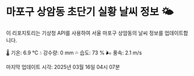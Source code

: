 
# 마포구 상암동 초단기 실황 날씨 정보 🌤️

이 리포지토리는 기상청 API를 사용하여 서울 마포구 상암동의 날씨 정보를 업데이트합니다. 

🌡️ 기온: 6.9 ℃
💧 강수량: 0 mm
💦 습도: 73 %
🌬️ 풍속: 2.1 m/s

마지막 업데이트 시각: 2025년 03월 16일 04시 07분    
